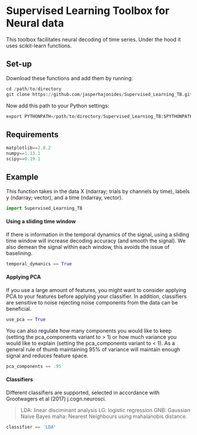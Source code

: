 # Supervised Learning Toolbox for Neural data

This toolbox facilitates neural decoding of time series. Under the hood it uses scikit-learn functions.

## Set-up
Download these functions and add them by running:

```Python
cd /path/to/directory
git clone https://github.com/jasperhajonides/Supervised_Learning_TB.git
```

Now add this path to your Python settings:

```Python
export PYTHONPATH=/path/to/directory/Supervised_Learning_TB:$PYTHONPATH
```


## Requirements

```Python
matplotlib==2.0.2
numpy==1.13.1
scipy==0.19.1
```

## Example
This function takes in the data X (ndarray; trials by channels by time), labels y (ndarray; vector), and a time (ndarray, vector).

```Python
import Supervised_Learning_TB
```



#### Using a sliding time window
If there is information in the temporal dynamics of the signal, using a sliding time window will increase decoding accuracy (and smooth the signal). We also demean the signal within each window, this avoids the issue of baselining. 
```Python
temporal_dymanics == True
```


#### Applying PCA
If you use a large amount of features, you might want to consider applying PCA to your features before applying your classifier. In addition, classifiers are sensitive to noise rejecting noise components from the data can be beneficial. 

```Python
use_pca == True
```
You can also regulate how many components you would like to keep (setting the pca_components variant to > 1) or how much variance you would like to explain (setting the pca_components variant to < 1). As a general rule of thumb maintaining 95% of variance will maintain enough signal and reduces feature space. 

```Python
pca_components == .95
```



#### Classifiers
Different classifiers are supported, selected in accordance with Grootwagers et al (2017) j.cogn.neurosci.
> LDA: linear disciminant analysis
> LG: logistic regression
> GNB: Gaussian Naive Bayes
> maha: Nearest Neighbours using mahalanobis distance. 


```Python
classifier == 'LDA'
```

